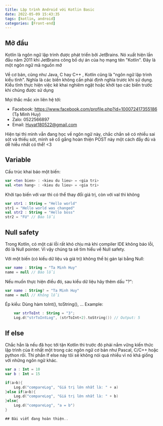 ```yaml
---
title: Lập trình Android với Kotlin Basic
date: 2022-05-09 15:43:35
tags: [kotlin, android]
categories: [Front-end]
---
```

## Mở đầu

Kotlin là ngôn ngữ lập trình được phát triển bởi JetBrains. Nó xuất hiện lần đầu năm 2011 khi JetBrains công bố dự án của họ mạng tên "Kotlin". Đây là một ngôn ngữ mã nguồn mở

Về cơ bản, cũng như Java, C hay C++ , Kotlin cũng là "ngôn ngữ lập trình kiểu tĩnh". Nghĩa là các biến không cần phải định nghĩa trươc khi sử dụng. Kiểu tĩnh thực hiện việc kê khai nghiêm ngặt hoặc khởi tạo các biến trước khi chúng được sử dụng

Mọi thắc mắc xin liên hệ tới:
- Facebook: https://www.facebook.com/profile.php?id=100072417355186 (Tạ Minh Huy)
- Zalo: 0522566897
- Email: Huyat180522@gmail.com

Hiện tại thì mình vẫn đang học về ngôn ngữ này, chắc chắn sẽ có nhiều sai sót và thiếu sót, mình sẽ cố gắng hoàn thiện POST này một cách đầy đủ và dễ hiểu nhất có thể! <3

## Variable

Cấu trúc khai báo một biến:
```Kotlin
var <ten bien> : <kieu du lieu> = <gia tri>
val <ten hang> : <kieu du lieu> = <gia tri>
```
Khởi tạo biến với var thì có thể thay đổi giá trị, còn với val thì không
```Kotlin
var str1 : String = "Hello world"
str1 = "Hello world was changed"
val str2 : String = "Hello boss"
str2 = "FU" // Báo lỗi
```

## Null safety
Trong Kotlin, có một cái lỗi rất khó chịu mà khi compiler IDE không báo lỗi, đó là Null pointer.
Vì vậy chúng ta sẽ tìm hiểu về Null safety.

Với một biến (có kiểu dữ liệu và giá trị) không thể bị gán lại bằng Null: 
```Kotlin
var name : String = "Ta Minh Huy"
name = null // Báo lỗi
```
Nếu muốn thực hiện điều đó, sau kiểu dữ liệu hãy thêm dấu "?":
```Kotlin
var name : String? = "Ta Minh Huy"
name = null // Không lỗi
```
Ép kiểu: Dùng hàm toInt(), toString(), ...
Example:
```Kotlin
    var strToInt : String = "3";
    Log.d("strToIntLog", (strToInt+2).toString()) // Output: 5
```
## If else
Chắc hẳn là nếu đã học tới tận Kotlin thì trước đó phải nắm vững kiến thức lập trình của ít nhất một trong các ngôn ngữ cơ bản như Pascal, C/C++ hoặc python rồi.
Thì phần If else này tôi sẽ không nói quá nhiều vì nó khá giống với những ngôn ngữ khác.

```Kotlin
var a : Int = 10
var b : Int = 15

if(a>b){
    Log.d("compareLog", "Giá trị lớn nhất là: " + a)
}else if(a<b){
    Log.d("compareLog", "Giá trị lớn nhất là: " + b)
}else{
    Log.d("compareLog", "a = b")
}

## Bài viết đang hoàn thiện..
```